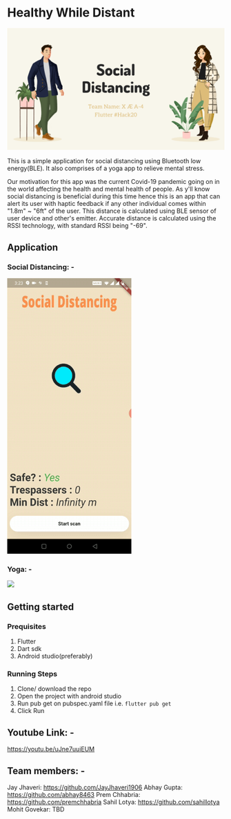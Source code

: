 # Healthy While Distant
![](images/SD.png)

This is a simple application for social distancing using Bluetooth low energy(BLE).
It also comprises of a yoga app to relieve mental stress.

Our motivation for this app was the current Covid-19 pandemic going on in the world affecting the health and mental health of people. As y'll know social distancing is beneficial during this time hence this is an app that can alert its user with haptic feedback if any other individual comes within "1.8m" ~ "6ft" of the user. This distance is calculated using BLE sensor of user device and other's emitter. Accurate distance is calculated using the RSSI technology, with standard RSSI being "-69".

## Application
### Social Distancing: -
![](images/socialDistancing.gif)
### Yoga: -
![](images/Yoga.gif)

## Getting started
### Prequisites
1) Flutter
2) Dart sdk
3) Android studio(preferably) 

### Running Steps
1) Clone/ download the repo
2) Open the project with android studio
3) Run pub get on pubspec.yaml file i.e. `flutter pub get`
4) Click Run

## Youtube Link: -
https://youtu.be/uJne7uuiEUM

## Team members: -
Jay Jhaveri: https://github.com/JayJhaveri1906
Abhay Gupta: https://github.com/abhay8463
Prem Chhabria: https://github.com/premchhabria
Sahil Lotya: https://github.com/sahillotya
Mohit Govekar: TBD






